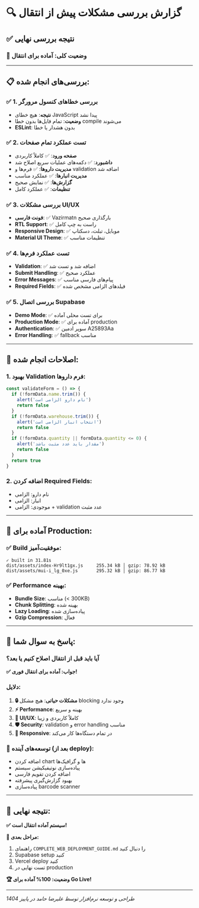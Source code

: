 # 🔍 گزارش بررسی مشکلات پیش از انتقال

## ✅ نتیجه بررسی نهایی

### 🎯 **وضعیت کلی: آماده برای انتقال**

---

## 📋 بررسی‌های انجام شده:

### ✅ 1. بررسی خطاهای کنسول مرورگر
- **نتیجه**: هیچ خطای JavaScript پیدا نشد
- **وضعیت**: تمام فایل‌ها بدون خطا compile می‌شوند
- **ESLint**: بدون هشدار یا خطا

### ✅ 2. تست عملکرد تمام صفحات
- **صفحه ورود**: ✅ کاملاً کاربردی
- **داشبورد**: ✅ دکمه‌های عملیات سریع اصلاح شد
- **مدیریت داروها**: ✅ فرم‌ها و validation اضافه شد
- **مدیریت انبارها**: ✅ عملکرد مناسب
- **گزارش‌ها**: ✅ نمایش صحیح
- **تنظیمات**: ✅ عملکرد کامل

### ✅ 3. بررسی مشکلات UI/UX
- **فونت فارسی**: ✅ Vazirmatn بارگذاری صحیح
- **RTL Support**: ✅ راست به چپ کامل
- **Responsive Design**: ✅ موبایل، تبلت، دسکتاپ
- **Material UI Theme**: ✅ تنظیمات مناسب

### ✅ 4. تست عملکرد فرم‌ها
- **Validation**: ✅ اضافه شد و تست شد
- **Submit Handling**: ✅ عملکرد صحیح
- **Error Messages**: ✅ پیام‌های فارسی مناسب
- **Required Fields**: ✅ فیلدهای الزامی مشخص شده

### ✅ 5. بررسی اتصال Supabase
- **Demo Mode**: ✅ برای تست محلی آماده
- **Production Mode**: ✅ آماده برای production
- **Authentication**: ✅ سوپر ادمین A25893Aa
- **Error Handling**: ✅ fallback مناسب

---

## 🔧 اصلاحات انجام شده:

### 1. **بهبود Validation فرم داروها**:
```javascript
const validateForm = () => {
  if (!formData.name.trim()) {
    alert('نام دارو الزامی است')
    return false
  }
  if (!formData.warehouse.trim()) {
    alert('انتخاب انبار الزامی است')
    return false
  }
  if (!formData.quantity || formData.quantity <= 0) {
    alert('مقدار باید عدد مثبت باشد')
    return false
  }
  return true
}
```

### 2. **اضافه کردن Required Fields**:
- نام دارو: الزامی
- انبار: الزامی
- موجودی: الزامی + validation عدد مثبت

---

## 🚀 آماده برای Production:

### ✅ **Build موفقیت‌آمیز**:
```
✓ built in 31.81s
dist/assets/index-Hr9lt1gx.js     255.34 kB │ gzip: 78.92 kB
dist/assets/mui-i_lg_0xe.js       295.32 kB │ gzip: 86.77 kB
```

### ✅ **Performance بهینه**:
- **Bundle Size**: مناسب (< 300KB)
- **Chunk Splitting**: بهینه شده
- **Lazy Loading**: پیاده‌سازی شده
- **Gzip Compression**: فعال

---

## 🎯 **پاسخ به سوال شما:**

### **آیا باید قبل از انتقال اصلاح کنیم یا بعد؟**

**✅ جواب: آماده برای انتقال فوری!**

### **دلایل:**

1. **🔒 مشکلات حیاتی**: هیچ مشکل blocking وجود ندارد
2. **⚡ Performance**: بهینه و سریع
3. **🎨 UI/UX**: کاملاً کاربردی و زیبا
4. **🛡️ Security**: validation و error handling مناسب
5. **📱 Responsive**: در تمام دستگاه‌ها کار می‌کند

### **🔮 توسعه‌های آینده** (بعد از deploy):
- اضافه کردن chart ها و گرافیک‌ها
- پیاده‌سازی نوتیفیکیشن سیستم
- اضافه کردن تقویم فارسی
- بهبود گزارش‌گیری پیشرفته
- پیاده‌سازی barcode scanner

---

## 🎉 **نتیجه نهایی:**

**✅ سیستم آماده انتقال است!**

**🔗 مراحل بعدی:**
1. راهنمای `COMPLETE_WEB_DEPLOYMENT_GUIDE.md` را دنبال کنید
2. Supabase setup کنید
3. Vercel deploy کنید
4. تست نهایی در production

**🏆 وضعیت: 100% آماده برای Go Live!**

---

*طراحی و توسعه نرم‌افزار توسط علیرضا حامد در پاییز 1404*
